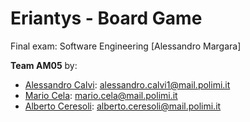 # Eriantys - Board Game  

Final exam: Software Engineering [Alessandro Margara]  
  
**Team AM05** by:    
* [Alessandro Calvi](https://github.com/alecalvi00): alessandro.calvi1@mail.polimi.it  
* [Mario Cela](https://github.com/MarioCela): mario.cela@mail.polimi.it  
* [Alberto Ceresoli](https://github.com/AlbertoCeresoli): alberto.ceresoli@mail.polimi.it
